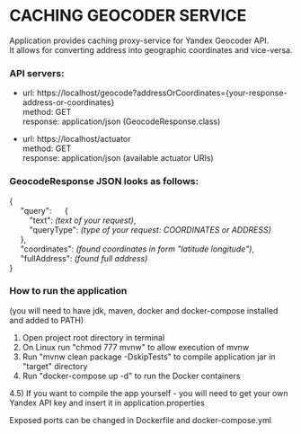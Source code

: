 # CACHING GEOCODER SERVICE

Application provides caching proxy-service for Yandex Geocoder API. <br />
It allows for converting address into geographic coordinates and vice-versa.

###  API servers:
- url: https://localhost/geocode?addressOrCoordinates={your-response-address-or-coordinates} <br />
  method: GET <br />
  response: application/json (GeocodeResponse.class)

- url: https://localhost/actuator <br />
  method: GET <br />
  response: application/json (available actuator URIs)

###  GeocodeResponse JSON looks as follows:
{<br />
&nbsp;&nbsp;&nbsp;&nbsp;  "query":
&nbsp;&nbsp;&nbsp;&nbsp;  {<br />
&nbsp;&nbsp;&nbsp;&nbsp;&nbsp;&nbsp;&nbsp;&nbsp;    "text": *(text of your request)*,<br />
&nbsp;&nbsp;&nbsp;&nbsp;&nbsp;&nbsp;&nbsp;&nbsp;    "queryType": *(type of your request: COORDINATES or ADDRESS)*<br />
&nbsp;&nbsp;&nbsp;&nbsp;  },<br />
&nbsp;&nbsp;&nbsp;&nbsp;    "coordinates": *(found coordinates in form "latitude longitude")*,<br />
&nbsp;&nbsp;&nbsp;&nbsp;    "fullAddress": *(found full address)*<br />
}


###  How to run the application
(you will need to have jdk, maven, docker and docker-compose installed and added to PATH)

1) Open project root directory in terminal
2) On Linux run "chmod 777 mvnw" to allow execution of mvnw
3) Run "mvnw clean package -DskipTests" to compile application jar in "target" directory
4) Run "docker-compose up -d" to run the Docker containers

4.5) If you want to compile the app yourself - you will need to get your own Yandex API key and insert it in application.properties

Exposed ports can be changed in Dockerfile and docker-compose.yml
